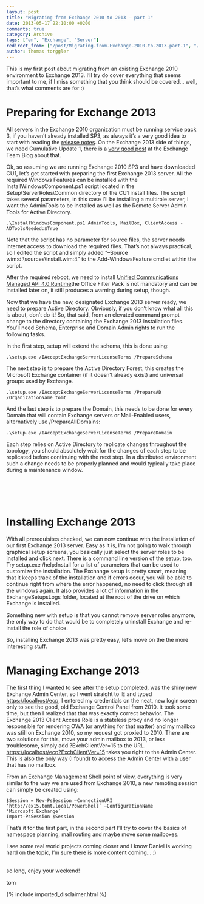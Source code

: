 ```yaml
---
layout: post
title: "Migrating from Exchange 2010 to 2013 – part 1"
date: 2013-05-17 22:10:00 +0200
comments: true
category: Archive
tags: ["en", "Exchange", "Server"]
redirect_from: ["/post/Migrating-from-Exchange-2010-to-2013-part-1", "/post/migrating-from-exchange-2010-to-2013-part-1"]
author: thomas torggler
---
```

<!-- more -->
<p>This is my first post about migrating from an existing Exchange 2010 environment to Exchange 2013. I&rsquo;ll try do cover everything that seems important to me, if I miss something that you think should be covered&hellip; well, that&rsquo;s what comments are for :)</p>
<h1>Preparing for Exchange 2013</h1>
<p>All servers in the Exchange 2010 organization must be running service pack 3, if you haven&rsquo;t already installed SP3, as always it&rsquo;s a very good idea to start with reading the <a href="http://technet.microsoft.com/en-us/library/jj965774(v=exchg.141).aspx">release notes</a>. On the Exchange 2013 side of things, we need Cumulative Update 1, there is a <a href="http://blogs.technet.com/b/exchange/archive/2013/04/02/released-exchange-server-2013-rtm-cumulative-update-1.aspx">very good post</a> at the Exchange Team Blog about that.</p>
<p>Ok, so assuming we are running Exchange 2010 SP3 and have downloaded CU1, let&rsquo;s get started with preparing the first Exchange 2013 server. All the required Windows Features can be installed with the InstallWindowsComponent.ps1 script located in the Setup\ServerRoles\Common directory of the CU1 install files. The script takes several parameters, in this case I&rsquo;ll be installing a multirole server, I want the AdminTools to be installed as well as the Remote Server Admin Tools for Active Directory.</p>
<p><code>.\InstallWindowsComponent.ps1 AdminTools, MailBox, ClientAccess -ADToolsNeeded:$True</code></p>
<p>Note that the script has no parameter for source files, the server needs internet access to download the required files. That&rsquo;s not always practical, so I edited the script and simply added &ldquo;&ndash;Source wim:d:\sources\install.wim:4&rdquo; to the Add-WindowsFeature cmdlet within the script.</p>
<p>After the required reboot, we need to install <a href="http://www.microsoft.com/en-us/download/details.aspx?id=34992">Unified Communications Managed API 4.0 Runtime</a>the Office Filter Pack is not mandatory and can be installed later on, it still produces a warning during setup, though.</p>
<p>Now that we have the new, designated Exchange 2013 server ready, we need to prepare Active Directory. Obviously, if you don&rsquo;t know what all this is about, don&rsquo;t do it! So, that said, from an elevated command prompt change to the directory containing the Exchange 2013 installation files. You&rsquo;ll need Schema, Enterprise and Domain Admin rights to run the following tasks.</p>
<p>In the first step, setup will extend the schema, this is done using:</p>
<p><code>.\setup.exe /IAcceptExchangeServerLicenseTerms /PrepareSchema</code></p>
<p>The next step is to prepare the Active Directory Forest, this creates the Microsoft Exchange container (if it doesn&rsquo;t already exist) and universal groups used by Exchange.</p>
<p><code>.\setup.exe /IAcceptExchangeServerLicenseTerms /PrepareAD /OrganizationName tomt</code></p>
<p>And the last step is to prepare the Domain, this needs to be done for every Domain that will contain Exchange servers or Mail-Enabled users, alternatively use /PrepareAllDomains:</p>
<p><code>.\setup.exe /IAcceptExchangeServerLicenseTerms /PrepareDomain</code></p>
<p>Each step relies on Active Directory to replicate changes throughout the topology, you should absolutely wait for the changes of each step to be replicated before continuing with the next step. In a distributed environment such a change needs to be properly planned and would typically take place during a maintenance window.</p>
<h1>&nbsp;</h1>
<h1>Installing Exchange 2013</h1>
<p>With all prerequisites checked, we can now continue with the installation of our first Exchange 2013 server. Easy as it is, I&rsquo;m not going to walk through graphical setup screens, you basically just select the server roles to be installed and click next. There is a command line version of the setup, too. Try setup.exe /help:Install for a list of parameters that can be used to customize the installation. The Exchange setup is pretty smart, meaning that it keeps track of the installation and if errors occur, you will be able to continue right from where the error happened, no need to click through all the windows again. It also provides a lot of information in the ExchangeSetupsLogs folder, located at the root of the drive on which Exchange is installed.</p>
<p>Something new with setup is that you cannot remove server roles anymore, the only way to do that would be to completely uninstall Exchange and re-install the role of choice.</p>
<p>So, installing Exchange 2013 was pretty easy, let&rsquo;s move on the the more interesting stuff.</p>
<h1>Managing Exchange 2013</h1>
<p>The first thing I wanted to see after the setup completed, was the shiny new Exchange Admin Center, so I went straight to IE and typed <a href="https://localhost/ecp">https://localhost/ecp</a>, I entered my credentials on the neat, new login screen only to see the good, old Exchange Control Panel from 2010. It took some time, but then I realized that that was exactly correct behavior. The Exchange 2013 Client Access Role is a stateless proxy and no longer responsible for rendering OWA (or anything for that matter) and my mailbox was still on Exchange 2010, so my request got proxied to 2010. There are two solutions for this, move your admin mailbox to 2013, or less troublesome, simply add ?ExchClientVer=15 to the URL. <a href="https://localhost/ecp?ExchClientVer=15">https://localhost/ecp?ExchClientVer=15</a> takes you right to the Admin Center. This is also the only way (I found) to access the Admin Center with a user that has no mailbox.</p>
<p>From an Exchange Management Shell point of view, everything is very similar to the way we are used from Exchange 2010, a new remoting session can simply be created using:</p>
<p><code>$Session = New-PsSession &ndash;ConnectionURI &lsquo;http://ex15.tomt.local/PowerShell&rsquo; &ndash;ConfigurationName 'Microsoft.Exchange&rsquo; <br />Import-PsSession $Session</code></p>
<p>That&rsquo;s it for the first part, in the second part I&rsquo;ll try to cover the basics of namespace planning, mail routing and maybe move some mailboxes.</p>
<p>I see some real world projects coming closer and I know Daniel is working hard on the topic, I&rsquo;m sure there is more content coming&hellip; :)</p>
<p><br />so long, enjoy your weekend!</p>
<p>tom</p>
{% include imported_disclaimer.html %}
